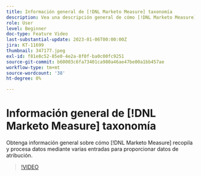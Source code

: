 ```yaml
---
title: Información general de [!DNL Marketo Measure] taxonomía
description: Vea una descripción general de cómo [!DNL Marketo Measure] recopila y procesa datos mediante varias entradas para proporcionar datos de atribución.
role: User
level: Beginner
doc-type: Feature Video
last-substantial-update: 2023-01-06T00:00:00Z
jira: KT-11699
thumbnail: 347177.jpeg
exl-id: f81e8c52-85e0-4e2a-8f0f-ba0c00fc9251
source-git-commit: b60003c6fa73401ca980a46ae47be00a1bb457ae
workflow-type: tm+mt
source-wordcount: '38'
ht-degree: 0%

---
```


# Información general de [!DNL Marketo Measure] taxonomía

Obtenga información general sobre cómo [!DNL Marketo Measure] recopila y procesa datos mediante varias entradas para proporcionar datos de atribución.

>[!VIDEO](https://video.tv.adobe.com/v/347177/?quality=12&learn=on)
